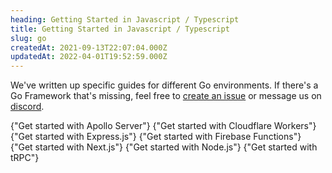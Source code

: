```yaml
---
heading: Getting Started in Javascript / Typescript
title: Getting Started in Javascript / Typescript
slug: go
createdAt: 2021-09-13T22:07:04.000Z
updatedAt: 2022-04-01T19:52:59.000Z
---
```


We've written up specific guides for different Go environments. If there's a Go Framework that's missing, feel free to [create an issue](https://github.com/highlight/highlight/issues/new?assignees=&labels=external+bug+%2F+request&template=feature_request.md&title=) or message us on [discord](https://highlight.io/community).

<DocsCardGroup>
    <DocsCard title="Apollo Server" href="../js/apollo">
        {"Get started with Apollo Server"}
    </DocsCard>
    <DocsCard title="Cloudflare Workers" href="../js/cloudflare">
        {"Get started with Cloudflare Workers"}
    </DocsCard>
    <DocsCard title="Express.js" href="../js/express">
        {"Get started with Express.js"}
    </DocsCard>
    <DocsCard title="Firebase Functions" href="../js/firebase">
        {"Get started with Firebase Functions"}
    </DocsCard>
    <DocsCard title="Next.js" href="../../fullstack-frameworks/next-js">
        {"Get started with Next.js"}
    </DocsCard>
    <DocsCard title="Node.js" href="../js/nodejs">
        {"Get started with Node.js"}
    </DocsCard>
    <DocsCard title="tRPC" href="../js/trpc">
        {"Get started with tRPC"}
    </DocsCard>
</DocsCardGroup>
